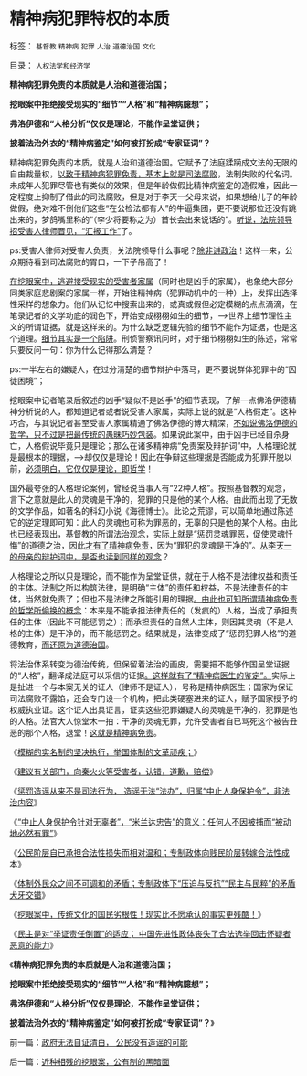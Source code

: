 # 精神病犯罪特权的本质

标签： `基督教` `精神病` `犯罪` `人治` `道德治国` `文化` 

目录： `人权法学和经济学`

**精神病犯罪免责的本质就是人治和道德治国；**

**挖眼案中拒绝接受现实的“细节”“人格”和“精神病臆想”；**

**弗洛伊德和“人格分析”仅仅是理论，不能作呈堂证供；**

**披着法治外衣的“精神病鉴定”如何被打扮成“专家证词”？**

精神病犯罪免责的本质，就是人治和道德治国。它赋予了法庭蹂躏成文法的无限的自由裁量权，[以致于精神病犯罪免责，基本上就是司法腐败](../../../2009/6/6/上访，精神病院，人权和人道主义.md)，法制失败的代名词。未成年人犯罪尽管也有类似的效果，但是年龄做假比精神病鉴定的造假难，因此一定程度上抑制了借此的司法腐败，但是对于李天一父母来说，如果想给儿子的年龄做假，绝对难不倒他们这些“在公检法都有人”的牛逼集团，更不要说那位还没有跳出来的，梦鸽嘴里称的“（李少将要称之为）首长会出来说话的”。[听说，法院领导招受害人律师晋见，“汇报工作”](../../../2013/8/30/天理昭昭非虚言，司法的“合法性链条”，及所谓公正.md)了。

ps:受害人律师对受害人负责，关法院领导什么事呢？[除非讲政治](../../../2013/8/2/讲政治的案例，没有法治的循例价值，“下不为例”.md)！这样一来，公众期待看到司法腐败的胃口，一下子吊高了！

[在挖眼案中，逃避接受现实的受害者家属](../../../2013/9/5/挖眼案！现实比无法面对的事实更残酷！.md)（同时也是凶手的家属），也象绝大部分同类家庭悲剧案的家属一样，开始往精神病（犯罪动机中的一种）上，发挥出选择性采样的想象力。他们从记忆中搜索出来的，或真或假但必定模糊的点点滴滴，在笔录记者的文学功底的润色下，开始变成栩栩如生的细节，——>世界上细节理性主义的所谓证据，就是这样来的。为什么缺乏逻辑先验的细节不能作为证据，也是这个道理。[细节其实是一个陷阱](../../../2012/8/23/大学无书！拒绝细节理性主义！.md)。刑侦警察讯问时，对于细节栩栩如生的陈述，常常只要反问一句：你为什么记得那么清楚？

ps:一半左右的嫌疑人，在过分清楚的细节辩护中落马，更不要说群体犯罪中的“囚徒困境”；

挖眼案中记者笔录后叙述的凶手“疑似不是凶手”的细节表现，了解一点佛洛伊德精神分析说的人，都知道记者或者说受害人家属，实际上说的就是“人格假定”。这种巧合，与其说记者甚至受害人家属精通了佛洛伊德的博大精深，[不如说佛洛伊德的哲学，只不过是把最传统的愚昧巧妙包装](../../../2013/7/5/精神病患者承担刑事责任，不是“傻子含笑上刑场”.md)。如果说此案中，由于凶手已经自杀身亡，人格假说毕竟只是理论；那么在诸多精神病“免责案及辩护词”中，人格理论就是最根本的理据，——>却仅仅是理论！因此在争辩这些理据是否能成为犯罪开脱以前，[必须明白，它仅仅是理论，即哲学](../../../2013/7/6/实证科学中的理论没有证伪的价值,传统文化的“理论主义”.md)！

国外最夸张的人格理论案例，曾经说当事人有“22种人格”。按照基督教的观念，言下之意就是此人的灵魂是干净的，犯罪的只是他的某个人格。由此而出现了无数的文学作品，如著名的科幻小说《海德博士》。此论之荒谬，可以简单地通过陈述它的逆定理即可知：此人的灵魂也可称为罪恶的，无辜的只是他的某个人格。由此也已经表现出，基督教的所谓法治观念，实际上就是“惩罚灵魂罪恶，促使灵魂忏悔”的道德之治，[因此才有了精神病免责](../../../2013/7/8/“精神病患者减免刑事责任”证明“不可能革命”.md)，因为“罪犯的灵魂是干净的”。[从李天一的母亲的辩护词中，是否也读到同样的观念](../../../2013/8/21/辩护律师的法内辩护，辩护集团的“非法”狡辩.md)？

人格理论之所以只是理论，而不能作为呈堂证供，就在于人格不是法律权益和责任的主体。法制之所以构筑法律，是明确“主体”的责任和权益，不是法律责任的主体，当然就免责了；但也不是法律之所能引用的理据[。由此也可知所谓精神病免责的哲学所偷换的概念](../../../2013/6/29/精神病患者不是疯子,被人道主义颠倒的是非黑白.md)：本来是不能承担法律责任的（发疯的）人格，当成了承担责任的主体（因此不可能惩罚之）；而承担责任的自然人主体，则因其灵魂（不是人格的主体）是干净的，而不能惩罚之。结果就是，法律变成了“惩罚犯罪人格”的道德教育，[而还原为道德治国](../../../2013/6/29/举证责任倒置的“精神病减免刑事责任”，玩弄法治的文字游戏.md)。

将法治体系转变为德治传统，但保留着法治的画皮，需要把不能够作国呈堂证据的“人格”，翻译成法庭可以采信的证据[。这样就有了“精神病医生的鉴定”。](../../../2013/7/5/精神病患者不能减免刑事责任，不是道德和哲学命题；.md)实际上是扯进一个与本案无关的证人（律师不是证人），号称是精神病医生；国家为保证司法腐败不露馅，还会专门设一个机构，把此类硬塞进来的证人，赋予国家授予的权威执业证。这个证人出具证言，证实这些犯罪嫌疑人的灵魂是干净的，犯罪是他的人格。法官大人惊堂木一拍：干净的灵魂无罪，允许受害者自已骂死这个被告丑恶的那个人格，退堂！[这就是精神病免责](../../../2010/3/26/“精神病（犯）免责”侵犯人权歪曲法理.md)。

《[模糊的实名制的坚决执行，举国体制的文革顽疾；](../../../2013/9/2/模糊的实名制的坚决执行，举国体制的文革顽疾，兼谈电话实名制.md)》

《[建议有关部门，向秦火火等受害者，认错，道歉，赔偿](../../../2013/9/3/建议有关部门向秦火火等坏人认错，道歉，并赔偿.md)》

《[惩罚造谣从来不是司法行为，
造谣无法“法办”，归属“中止人身保护令”，非法治内容](../../../2013/9/4/如果造谣可以入罪，还有谁能无辜？.md)》

《[“中止人身保护令针对无辜者”，“米兰达忠告”的意义：任何人不因被捕而“被动地必然有罪”](../../../2013/9/4/世上只有绝对的权力，不存在绝对的权利或绝对的自由.md)》

《[公民阶层自已承担合法性损失而相对温和；专制政体向贱民阶层转嫁合法性成本](../../../2013/9/5/中止人身保护令对主权的合法性消耗,成本转移和“合法性守恒”.md)》

《[体制外民众之间不可调和的矛盾；专制政体下“压迫与反抗”“民主与民粹”的矛盾犬牙交错](../../../2013/9/5/专制共同体的体制内外不可调和的矛盾和犬牙交错；.md)》

《[挖眼案中，传统文化的国民劣根性！现实比不愿承认的事实更残酷！](../../../2013/9/5/挖眼案！现实比无法面对的事实更残酷！.md)》

《[民主是对“举证责任倒置”的适应；
中国先进性政体丧失了合法选举回击怀疑者恶意的能力](../../../2013/9/6/政府无法自证清白，&nbsp;公民没有造谣的可能.md)》

《**精神病犯罪免责的本质就是人治和道德治国；**

**挖眼案中拒绝接受现实的“细节”“人格”和“精神病臆想”；**

**弗洛伊德和“人格分析”仅仅是理论，不能作呈堂证供；**

**披着法治外衣的“精神病鉴定”如何被打扮成“专家证词”？**》



前一篇：[政府无法自证清白，&nbsp;公民没有造谣的可能](../../../2013/9/6/政府无法自证清白，&nbsp;公民没有造谣的可能.md)

后一篇：[近种相残的挖眼案，公有制的黑暗面](../../../2013/9/6/近种相残的挖眼案，公有制的黑暗面.md)
